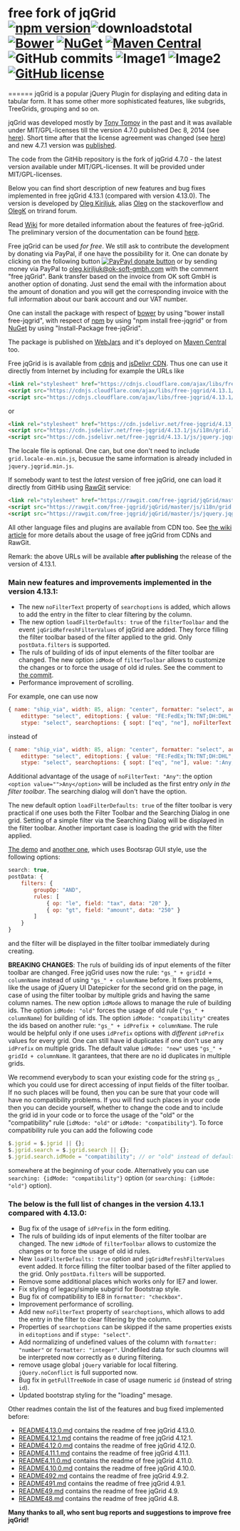 # free fork of jqGrid<br>[![npm version](https://img.shields.io/npm/v/free-jqgrid.svg?style=flat)](https://www.npmjs.com/package/free-jqgrid)![downloadstotal](https://img.shields.io/npm/dt/free-jqgrid.svg?style=flat-square)&nbsp;[![Bower](https://img.shields.io/bower/v/free-jqgrid.svg?style=flat-square)](http://bower.io/search/?q=free-jqgrid)&nbsp;[![NuGet](https://img.shields.io/nuget/v/free-jqgrid.svg?style=flat-square)](https://www.nuget.org/packages/free-jqGrid/)&nbsp;[![Maven Central](https://img.shields.io/maven-central/v/org.apache.maven/apache-maven.svg?style=flat-square)](http://search.maven.org/#search%7Cga%7C1%7Cfree-jqgrid)<br>![GitHub commits](https://img.shields.io/github/commits-since/free-jqgrid/jqGrid/v4.7.0.svg?style=flat-square)&nbsp;![Image1](http://issuestats.com/github/free-jqgrid/jqGrid/badge/pr?style=flat-square)&nbsp;![Image2](http://issuestats.com/github/free-jqgrid/jqGrid/badge/issue?style=flat-square)&nbsp;[![GitHub license](https://img.shields.io/github/license/free-jqgrid/jqGrid.svg)](https://github.com/free-jqgrid/jqGrid/blob/master/LICENSE.md)
======
jqGrid is a popular jQuery Plugin for displaying and editing data in tabular form. It has some other more sophisticated features, like subgrids, TreeGrids, grouping and so on.

jqGrid was developed mostly by [Tony Tomov](https://github.com/tonytomov) in the past and it was available under MIT/GPL-licenses till the version 4.7.0 published Dec 8, 2014 (see [here](https://github.com/tonytomov/jqGrid/tree/v4.7.0)). Short time after that the license agreement was changed (see <a href="https://github.com/tonytomov/jqGrid/commit/1b2cb55c93ee8b279f15a3faf5a2f82a98da3b4c">here</a>) and new 4.7.1 version was <a href="https://github.com/tonytomov/jqGrid/tree/v4.7.1">published</a>.

The code from the GitHib repository is the fork of jqGrid 4.7.0 - the latest version available under MIT/GPL-licenses. It will be provided under MIT/GPL-licenses.

Below you can find short description of new features and bug fixes implemented in free jqGrid 4.13.1 (compared with version 4.13.0). The version is developed by [Oleg Kiriljuk](https://github.com/OlegKi), alias [Oleg](http://stackoverflow.com/users/315935/oleg) on the stackoverflow and [OlegK](http://www.trirand.com/blog/?page_id=393) on trirand forum.

Read [Wiki](https://github.com/free-jqgrid/jqGrid/wiki) for more detailed information about the features of free-jqGrid. The preliminary version of the documentation can be found [here](http://free-jqgrid.github.io/).

Free jqGrid can be used *for free*. We still ask to contribute the development by donating via PayPal, if one have the possibility for it. One can donate by clicking on the following button [![PayPayl donate button](https://www.paypalobjects.com/webstatic/en_US/btn/btn_donate_pp_142x27.png)](https://www.paypal.com/cgi-bin/webscr?cmd=_s-xclick&hosted_button_id=JGTCBLQM2BYHG "Donate once-off to free jqGrid project using PayPal") or by sending money via PayPal to oleg.kiriljuk@ok-soft-gmbh.com with the comment "free jqGrid". Bank transfer based on the invoice from OK soft GmbH is another option of donating. Just send the email with the information about the amount of donation and you will get the corresponding invoice with the full information about our bank account and our VAT number.

One can install the package with respect of [bower](http://bower.io/search/?q=free-jqgrid) by using "bower install free-jqgrid", with respect of [npm](https://www.npmjs.com/package/free-jqgrid) by using "npm install free-jqgrid" or from [NuGet](https://www.nuget.org/packages/free-jqGrid) by using "Install-Package free-jqGrid".

The package is published on [WebJars](http://www.webjars.org/) and it's deployed on [Maven Central](http://search.maven.org/#search%7Cga%7C1%7Cfree-jqgrid) too.

Free jqGrid is is available from [cdnjs](https://cdnjs.com/libraries/free-jqgrid) and [jsDelivr CDN](http://www.jsdelivr.com/#!free-jqgrid). Thus one can use it directly from Internet by including for example the URLs like
```html
<link rel="stylesheet" href="https://cdnjs.cloudflare.com/ajax/libs/free-jqgrid/4.13.1/css/ui.jqgrid.min.css">
<script src="https://cdnjs.cloudflare.com/ajax/libs/free-jqgrid/4.13.1/js/i18n/grid.locale-de.min.js"></script>
<script src="https://cdnjs.cloudflare.com/ajax/libs/free-jqgrid/4.13.1/js/jquery.jqgrid.min.js"></script>
```
or
```html
<link rel="stylesheet" href="https://cdn.jsdelivr.net/free-jqgrid/4.13.1/css/ui.jqgrid.min.css">
<script src="https://cdn.jsdelivr.net/free-jqgrid/4.13.1/js/i18n/grid.locale-de.min.js"></script>
<script src="https://cdn.jsdelivr.net/free-jqgrid/4.13.1/js/jquery.jqgrid.min.js"></script>
```
The locale file is optional. One can, but one don't need to include `grid.locale-en.min.js`, becusue the same information is already included in `jquery.jqgrid.min.js`.

If somebody want to test the *latest* version of free jqGrid, one can load it directly from GitHib using [RawGit](http://rawgit.com/) service:
```html
<link rel="stylesheet" href="https://rawgit.com/free-jqgrid/jqGrid/master/css/ui.jqgrid.css">
<script src="https://rawgit.com/free-jqgrid/jqGrid/master/js/i18n/grid.locale-de.js"></script>
<script src="https://rawgit.com/free-jqgrid/jqGrid/master/js/jquery.jqgrid.src.js"></script>
```
All other language files and plugins are available from CDN too. See [the wiki article](https://github.com/free-jqgrid/jqGrid/wiki/Access-free-jqGrid-from-different-CDNs) for more details about the usage of free jqGrid from CDNs and RawGit.

Remark: the above URLs will be available **after publishing** the release of the version of 4.13.1.

### Main new features and improvements implemented in the version 4.13.1:

* The new `noFilterText` property of `searchoptions` is added, which allows to add the entry in the filter to clear filtering by the column.
* The new option `loadFilterDefaults: true` of the `filterToolbar` and the event `jqGridRefreshFilterValues` of jqGrid are added. They force filling the filter toolbar based of the filter applied to the grid. Only `postData.filters` is supported.
* The ruls of building of ids of input elements of the filter toolbar are changed. The new option `idMode` of `filterToolbar` allows to customize the changes or to force the usage of old id rules. See the comment to [the commit](https://github.com/free-jqgrid/jqGrid/commit/7cc612034a48d3521d97d2445456cf672a262b0c).
* Performance improvement of scrolling.

For example, one can use now
```JavaScript
{ name: "ship_via", width: 85, align: "center", formatter: "select", autoResizing: { minColWidth: 85 },
	edittype: "select", editoptions: { value: "FE:FedEx;TN:TNT;DH:DHL", defaultValue: "DH" },
	stype: "select", searchoptions: { sopt: ["eq", "ne"], noFilterText: "Any" } }
```
instead of
```JavaScript
{ name: "ship_via", width: 85, align: "center", formatter: "select", autoResizing: { minColWidth: 85 },
	edittype: "select", editoptions: { value: "FE:FedEx;TN:TNT;DH:DHL", defaultValue: "DH" },
	stype: "select", searchoptions: { sopt: ["eq", "ne"], value: ":Any;FE:FedEx;TN:TNT;DH:DHL" } }
```
Additional advantage of the usage of `noFilterText: "Any"`: the option `<option value="">Any</option>` will be included as the first entry *only in the filter toolbar*. The searching dialog will don't have the option.

The new default option `loadFilterDefaults: true` of the filter toolbar is very practical if one uses both the Filter Toolbar and the Searching Dialog in one grid. Setting of a simple filter via the Searching Dialog will be displayed in the filter toolbar. Another important case is loading the grid with the filter applied.

[The demo](http://www.ok-soft-gmbh.com/jqGrid/OK/formEditOnDoubleClick-jqueryui-fa1.htm) and [another one](http://www.ok-soft-gmbh.com/jqGrid/OK/formEditOnDoubleClick-jqueryui-fa-bootstrap.htm), which uses Bootsrap GUI style, use the following options:
```JavaScript
search: true,
postData: {
    filters: {
        groupOp: "AND",
        rules: [
            { op: "le", field: "tax", data: "20" },
            { op: "gt", field: "amount", data: "250" }
        ]
    }
}
```
and the filter will be displayed in the filter toolbar immediately during creating.

**BREAKING CHANGES**: The ruls of building ids of input elements of the filter toolbar are changed. Free jqGrid uses now the rule: `"gs_" + gridId + columnName` instead of using `"gs_" + columnName` before. It fixes problems, like the usage of jQuery UI Datepicker for the second grid on the page, in case of using the filter toolbar by multiple grids and having the same column names. The new option `idMode` allows to manage the rule of building ids. The option `idMode: "old"` forces the usage of old rule (`"gs_" + columnName`) for building of ids. The option `idMode: "compatibility"` creates the ids based on another rule: `"gs_" + idPrefix + columnName`. The rule would be helpful only if one uses `idPrefix` options with *different* `idPrefix` values for every grid. One can still have id duplicates if one don't use any `idPrefix` on multiple grids. The default value `idMode: "new"` uses `"gs_" + gridId + columnName`. It garantees, that there are no id duplicates in multiple grids.

We recommend everybody to scan your existing code for the string `gs_`, which you could use for direct accessing of input fields of the filter toolbar. If no such places will be found, then you can be sure that your code will have no compatibility problems. If you will find such places in your code then you can decide yourself, whether to change the code and to include the grid id in your code or to force the usage of the "old" or the "compatibility" rule (`idMode: "old"` or `idMode: "compatibility"`). To force compatibility rule you can add the following code
```JavaScript
$.jgrid = $.jgrid || {};
$.jgrid.search = $.jgrid.search || {};
$.jgrid.search.idMode = "compatibility"; // or "old" instead of default "new", which creates safe id values
```
somewhere at the beginning of your code. Alternatively you can use `searching: {idMode: "compatibility"}` option (or `searching: {idMode: "old"}` option).

### The below is the full list of changes in the version 4.13.1 compared with 4.13.0:

* Bug fix of the usage of `idPrefix` in the form editing.
* The ruls of building ids of input elements of the filter toolbar are changed. The new `idMode` of `filterToolbar` allows to customize the changes or to force the usage of old id rules.
* New `loadFilterDefaults: true` option and `jqGridRefreshFilterValues` event added. It force filling the filter toolbar based of the filter applied to the grid. Only `postData.filters` will be supported.
* Remove some additional places which works only for IE7 and lower.
* Fix styling of legacy/simple subgrid for Bootstrap style.
* Bug fix of compatibility to IE8 in `formatter: "checkbox"`.
* Improvement performance of scrolling.
* Add new `noFilterText` property of `searchoptions`, which allows to add the entry in the filter to clear filtering by the column.
* Properties of `searchoptions` can be skipped if the same properties exists in `editoptions` and if `stype: "select"`.
* Add normalizing of undefined values of the column with `formatter: "number"` or `formatter: "integer"`. Undefiled data for such cloumns will be interpreted now correctly as `0` during filtering.
* remove usage global `jQuery` variable for local filtering. `jQuery.noConflict` is full supported now.
* Bug fix in `getFullTreeNode` in case of usage numeric `id` (instead of string `id`).
* Updated bootstrap styling for the "loading" mesage.

Other readmes contain the list of the features and bug fixed implemented before:

* [README4.13.0.md](https://github.com/free-jqgrid/jqGrid/blob/master/README4.13.0.md) contains the readme of free jqGrid 4.13.0.
* [README4.12.1.md](https://github.com/free-jqgrid/jqGrid/blob/master/README4.12.1.md) contains the readme of free jqGrid 4.12.1.
* [README4.12.0.md](https://github.com/free-jqgrid/jqGrid/blob/master/README4.12.0.md) contains the readme of free jqGrid 4.12.0.
* [README4.11.1.md](https://github.com/free-jqgrid/jqGrid/blob/master/README4.11.1.md) contains the readme of free jqGrid 4.11.1.
* [README4.11.0.md](https://github.com/free-jqgrid/jqGrid/blob/master/README4.11.0.md) contains the readme of free jqGrid 4.11.0.
* [README4.10.0.md](https://github.com/free-jqgrid/jqGrid/blob/master/README4.10.0.md) contains the readme of free jqGrid 4.10.0.
* [README492.md](https://github.com/free-jqgrid/jqGrid/blob/master/README492.md) contains the readme of free jqGrid 4.9.2.
* [README491.md](https://github.com/free-jqgrid/jqGrid/blob/master/README491.md) contains the readme of free jqGrid 4.9.1.
* [README49.md](https://github.com/free-jqgrid/jqGrid/blob/master/README49.md) contains the readme of free jqGrid 4.9.
* [README48.md](https://github.com/free-jqgrid/jqGrid/blob/master/README48.md) contains the readme of free jqGrid 4.8.

**Many thanks to all, who sent bug reports and suggestions to improve free jqGrid!**

